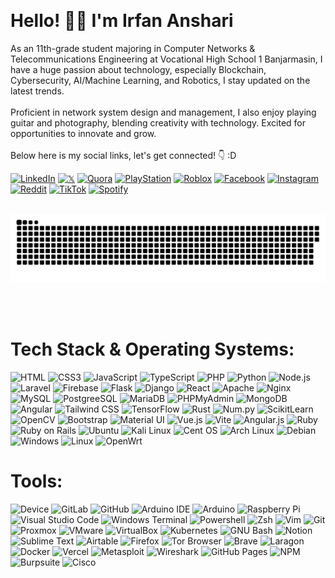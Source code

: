 <p align="left"> <img src="https://komarev.com/ghpvc/?username=haugran&label=Total%20profile%20views&color=0e75b6&style=flat" alt="" /> </p>

# Hello! 👋🏻 I'm Irfan Anshari

As an 11th-grade student majoring in Computer Networks & 
Telecommunications Engineering at Vocational High School 1 Banjarmasin, I have a huge passion about technology, especially Blockchain, Cybersecurity, AI/Machine Learning, and Robotics, I stay updated on the latest trends.
<br><br>
Proficient in network system design and management, I also enjoy playing guitar and photography, blending creativity with technology. 
Excited for opportunities to innovate and grow. <br><br> Below here is my social links, let's get connected! 👇 :D
<!-- ## 🌐 Socials: -->
[![LinkedIn](https://img.shields.io/badge/LinkedIn-%230068C9.svg?logo=linkedin&logoColor=white)](https://www.linkedin.com/in/irfanmastermind) [![𝕏](https://img.shields.io/badge/𝕏-%23000000.svg?logo=X&logoColor=white)](https://x.com/Irfanihbro) [![Quora](https://img.shields.io/badge/Quora-%23B92B27.svg?logo=Quora&logoColor=white)](https://id.quora.com/profile/Muhammad-Irfan-Anshari?ch=10&oid=2904314889) [![PlayStation](https://img.shields.io/badge/PlayStation-%231A2D57.svg?logo=PlayStation&logoColor=white)](https://profile.playstation.com/Hathorik) [![Roblox](https://img.shields.io/badge/Roblox-%23202020.svg?logo=Roblox&logoColor=chrome)](https://www.roblox.com/id/users/7584753824/profile)
[![Facebook](https://img.shields.io/badge/Facebook-%230068FF.svg?logo=Facebook&logoColor=white)](https://www.facebook.com/irfanihbro)
[![Instagram](https://img.shields.io/badge/Instagram-%23E1306C.svg?logo=Instagram&logoColor=white)](https://www.instagram.com/irfanihbro)
[![Reddit](https://img.shields.io/badge/Reddit-%23FF4500.svg?logo=Reddit&logoColor=white)](https://www.reddit.com/u/Irfanihbro/s/Sq62J8E3Wv)
[![TikTok](https://img.shields.io/badge/TikTok-%23111111.svg?logo=TikTok&logoColor=white)](https://www.tiktok.com/@irfanihbro)
[![Spotify](https://img.shields.io/badge/Spotify-%231DB954.svg?logo=Spotify&logoColor=FFFFFF)](https://open.spotify.com/user/313aemqfkpwlwusrqfhrd46zxcei?si=VfjHZ6WJQKOfNzBfhKMbog)
<br>
<!-- Snake Graph -->
<div align="center">
  <picture>
    <source media="(prefers-color-scheme: dark)" srcset="https://github.com/haugran/haugran/blob/main/github-contribution-grid-snake-dark.svg" />
    <source media="(prefers-color-scheme: light), (prefers-color-scheme: no-preference)" srcset="https://github.com/haugran/haugran/blob/main/github-contribution-grid-snake.svg" />
    <img src="https://github.com/haugran/haugran/blob/main/github-contribution-grid-snake.svg" alt="github-snake" />
  </picture>
  
</div>
<div align="left">
  
<!-- Contribution Graph -->
  <img src="https://github-readme-activity-graph.vercel.app/graph?username=haugran&theme=github-compact&radius=16" height="auto" alt=""/>

# **Tech Stack & Operating Systems:**

![HTML](https://img.shields.io/badge/HTML5-E34F26?style=for-the-badge&logo=html5&logoColor=white)
![CSS3](https://img.shields.io/badge/CSS3-1572B6?style=for-the-badge&logo=css3&logoColor=white)
![JavaScript](https://img.shields.io/badge/JavaScript-323330?style=for-the-badge&logo=javascript&logoColor=F7DF1E)
![TypeScript](https://img.shields.io/badge/TypeScript-007ACC?style=for-the-badge&logo=typescript&logoColor=white)
![PHP](https://img.shields.io/badge/PHP-777BB4?style=for-the-badge&logo=php&logoColor=white)
![Python](https://img.shields.io/badge/Python-FFD43B?style=for-the-badge&logo=python&logoColor=blue)
![Node.js](https://img.shields.io/badge/Node%20js-339933?style=for-the-badge&logo=nodedotjs&logoColor=white)
![Laravel](https://img.shields.io/badge/Laravel-FF2D20?style=for-the-badge&logo=laravel&logoColor=white)
![Firebase](https://img.shields.io/badge/firebase-ffca28?style=for-the-badge&logo=firebase&logoColor=black)
![Flask](https://img.shields.io/badge/Flask-000000?style=for-the-badge&logo=flask&logoColor=white)
![Django](https://img.shields.io/badge/Django-092E20?style=for-the-badge&logo=django&logoColor=green)
![React](https://img.shields.io/badge/React-20232A?style=for-the-badge&logo=react&logoColor=61DAFB)
![Apache](https://img.shields.io/badge/Apache-D22128?style=for-the-badge&logo=Apache&logoColor=white)
![Nginx](https://img.shields.io/badge/Nginx-009639?style=for-the-badge&logo=nginx&logoColor=white)
![MySQL](https://img.shields.io/badge/MySQL-005C84?style=for-the-badge&logo=mysql&logoColor=white)
![PostgreeSQL](https://img.shields.io/badge/PostgreSQL-316192?style=for-the-badge&logo=postgresql&logoColor=white)
![MariaDB](https://img.shields.io/badge/MariaDB-003545?style=for-the-badge&logo=mariadb&logoColor=white)
![PHPMyAdmin](https://img.shields.io/badge/phpmyadmin-6C78AF?style=for-the-badge&logo=phpmyadmin&logoColor=white)
![MongoDB](https://img.shields.io/badge/MongoDB-4EA94B?style=for-the-badge&logo=mongodb&logoColor=white)
![Angular](https://img.shields.io/badge/Angular-DD0031?style=for-the-badge&logo=angular&logoColor=white)
![Tailwind CSS](https://img.shields.io/badge/Tailwind_CSS-38B2AC?style=for-the-badge&logo=tailwind-css&logoColor=white)
![TensorFlow](https://img.shields.io/badge/TensorFlow-FF6F00?style=for-the-badge&logo=TensorFlow&logoColor=white)
![Rust](https://img.shields.io/badge/Rust-black?style=for-the-badge&logo=rust&logoColor=#E57324)
![Num.py](https://img.shields.io/badge/Numpy-777BB4?style=for-the-badge&logo=numpy&logoColor=white)
![ScikitLearn](https://img.shields.io/badge/scikit_learn-F7931E?style=for-the-badge&logo=scikit-learn&logoColor=white)
![OpenCV](https://img.shields.io/badge/OpenCV-27338e?style=for-the-badge&logo=OpenCV&logoColor=white)
![Bootstrap](https://img.shields.io/badge/Bootstrap-563D7C?style=for-the-badge&logo=bootstrap&logoColor=white)
![Material UI](https://img.shields.io/badge/Material%20UI-007FFF?style=for-the-badge&logo=mui&logoColor=white)
![Vue.js](https://img.shields.io/badge/Vue%20js-35495E?style=for-the-badge&logo=vuedotjs&logoColor=4FC08D)
![Vite](https://img.shields.io/badge/Vite-B73BFE?style=for-the-badge&logo=vite&logoColor=FFD62E)
![Angular.js](https://img.shields.io/badge/AngularJS-E23237?style=for-the-badge&logo=angularjs&logoColor=white)
![Ruby](https://img.shields.io/badge/Ruby-CC342D?style=for-the-badge&logo=ruby&logoColor=white)
![Ruby on Rails](https://img.shields.io/badge/Ruby_on_Rails-CC0000?style=for-the-badge&logo=ruby-on-rails&logoColor=white)
![Ubuntu](https://img.shields.io/badge/Ubuntu-E95420?style=for-the-badge&logo=ubuntu&logoColor=white)
![Kali Linux](https://img.shields.io/badge/Kali_Linux-557C94?style=for-the-badge&logo=kali-linux&logoColor=white)
![Cent OS](https://img.shields.io/badge/Cent%20OS-262577?style=for-the-badge&logo=CentOS&logoColor=white)
![Arch Linux](https://img.shields.io/badge/Arch_Linux-1793D1?style=for-the-badge&logo=arch-linux&logoColor=white)
![Debian](https://img.shields.io/badge/Debian-A81D33?style=for-the-badge&logo=debian&logoColor=white)
![Windows](https://img.shields.io/badge/Windows-0078D6?style=for-the-badge&logo=windows&logoColor=white)
![Linux](https://img.shields.io/badge/Linux-FCC624?style=for-the-badge&logo=linux&logoColor=black)
![OpenWrt](https://img.shields.io/badge/OpenWrt-00B5E2?style=for-the-badge&logo=OpenWrt&logoColor=white)

# **Tools:**

![Device](https://img.shields.io/badge/lenovo%20laptop-E2231A?style=for-the-badge&logo=lenovo&logoColor=white)
![GitLab](https://img.shields.io/badge/GitLab-330F63?style=for-the-badge&logo=gitlab&logoColor=white)
![GitHub](https://img.shields.io/badge/GitHub-100000?style=for-the-badge&logo=github&logoColor=white)
![Arduino IDE](https://img.shields.io/badge/Arduino_IDE-00979D?style=for-the-badge&logo=arduino&logoColor=white)
![Arduino](https://img.shields.io/badge/Arduino-00979D?style=for-the-badge&logo=Arduino&logoColor=white)
![Raspberry Pi](https://img.shields.io/badge/Raspberry%20Pi-A22846?style=for-the-badge&logo=Raspberry%20Pi&logoColor=white)
![Visual Studio Code](https://img.shields.io/badge/Visual_Studio_Code-0078D4?style=for-the-badge&logo=visual%20studio%20code&logoColor=white)
![Windows Terminal](https://img.shields.io/badge/windows%20terminal-4D4D4D?style=for-the-badge&logo=windows%20terminal&logoColor=white)
![Powershell](https://img.shields.io/badge/powershell-5391FE?style=for-the-badge&logo=powershell&logoColor=white)
![Zsh](https://img.shields.io/badge/Zsh-F15A24?style=for-the-badge&logo=Zsh&logoColor=white)
![Vim](https://img.shields.io/badge/VIM-%2311AB00.svg?&style=for-the-badge&logo=vim&logoColor=white)
![Git](https://img.shields.io/badge/GIT-E44C30?style=for-the-badge&logo=git&logoColor=white)
![Proxmox](https://img.shields.io/badge/Proxmox-E57000?style=for-the-badge&logo=proxmox&logoColor=white)
![VMware](https://img.shields.io/badge/VMware-231f20?style=for-the-badge&logo=VMware&logoColor=white)
![VirtualBox](https://img.shields.io/badge/VirtualBox-21416b?style=for-the-badge&logo=VirtualBox&logoColor=white)
![Kubernetes](https://img.shields.io/badge/kubernetes-326ce5.svg?&style=for-the-badge&logo=kubernetes&logoColor=white)
![GNU Bash](https://img.shields.io/badge/GNU%20Bash-4EAA25?style=for-the-badge&logo=GNU%20Bash&logoColor=white)
![Notion](https://img.shields.io/badge/Notion-000000?style=for-the-badge&logo=notion&logoColor=white)
![Sublime Text](https://img.shields.io/badge/sublime_text-%23575757.svg?&style=for-the-badge&logo=sublime-text&logoColor=important)
![Airtable](https://img.shields.io/badge/Airtable-18BFFF?style=for-the-badge&logo=Airtable&logoColor=white)
![Firefox](https://img.shields.io/badge/Firefox_Browser-FF7139?style=for-the-badge&logo=Firefox-Browser&logoColor=white)
![Tor Browser](https://img.shields.io/badge/Brave-FF1B2D?style=for-the-badge&logo=Brave&logoColor=white)
![Brave](https://img.shields.io/badge/Brave-FF1B2D?style=for-the-badge&logo=Brave&logoColor=white)
![Laragon](https://img.shields.io/badge/Laragon-0E83CD?style=for-the-badge&logo=Laragon&logoColor=white)
![Docker](https://img.shields.io/badge/Docker-2CA5E0?style=for-the-badge&logo=docker&logoColor=white)
![Vercel](https://img.shields.io/badge/Vercel-000000?style=for-the-badge&logo=vercel&logoColor=white)
![Metasploit](https://img.shields.io/badge/metasploit-2596CD?style=for-the-badge&logo=metasploit&logoColor=white)
![Wireshark](https://img.shields.io/badge/Wireshark-1679A7?style=for-the-badge&logo=Wireshark&logoColor=white)
![GitHub Pages](https://img.shields.io/badge/GitHub%20Pages-222222?style=for-the-badge&logo=GitHub%20Pages&logoColor=white)
![NPM](https://img.shields.io/badge/npm-CB3837?style=for-the-badge&logo=npm&logoColor=white)
![Burpsuite](https://img.shields.io/badge/burpsuite-FF6633?style=for-the-badge&logo=burpsuite&logoColor=white)
![Cisco](https://img.shields.io/badge/CISCO-1BA0D7?style=for-the-badge&logo=cisco&logoColor=white)

<!-- ## 💻 Technical Skills: -->
